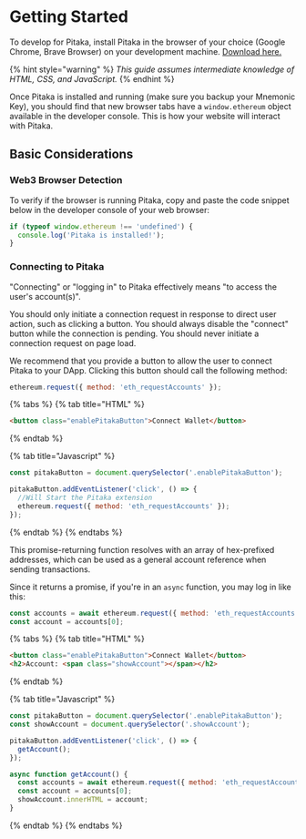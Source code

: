 # Getting Started

To develop for Pitaka, install Pitaka in the browser of your choice (Google Chrome, Brave Browser) on your development machine. [Download here.](https://pitaka.io)

{% hint style="warning" %}
_This guide assumes intermediate knowledge of HTML, CSS, and JavaScript._
{% endhint %}

Once Pitaka is installed and running (make sure you backup your Mnemonic Key), you should find that new browser tabs have a `window.ethereum` object available in the developer console. This is how your website will interact with Pitaka.

## Basic Considerations

### Web3 Browser Detection

To verify if the browser is running Pitaka, copy and paste the code snippet below in the developer console of your web browser:

```javascript
if (typeof window.ethereum !== 'undefined') {
  console.log('Pitaka is installed!');
}
```

### Connecting to Pitaka

"Connecting" or "logging in" to Pitaka effectively means "to access the user's account(s)".

You should only initiate a connection request in response to direct user action, such as clicking a button. You should always disable the "connect" button while the connection is pending. You should never initiate a connection request on page load.

We recommend that you provide a button to allow the user to connect Pitaka to your DApp. Clicking this button should call the following method:

```javascript
ethereum.request({ method: 'eth_requestAccounts' });
```

{% tabs %}
{% tab title="HTML" %}
```html
<button class="enablePitakaButton">Connect Wallet</button>
```
{% endtab %}

{% tab title="Javascript" %}
```javascript
const pitakaButton = document.querySelector('.enablePitakaButton');

pitakaButton.addEventListener('click', () => {
  //Will Start the Pitaka extension
  ethereum.request({ method: 'eth_requestAccounts' });
});
```
{% endtab %}
{% endtabs %}

This promise-returning function resolves with an array of hex-prefixed addresses, which can be used as a general account reference when sending transactions.

Since it returns a promise, if you're in an `async` function, you may log in like this:

```javascript
const accounts = await ethereum.request({ method: 'eth_requestAccounts' });
const account = accounts[0];
```

{% tabs %}
{% tab title="HTML" %}
```html
<button class="enablePitakaButton">Connect Wallet</button>
<h2>Account: <span class="showAccount"></span></h2>
```
{% endtab %}

{% tab title="Javascript" %}
```javascript
const pitakaButton = document.querySelector('.enablePitakaButton');
const showAccount = document.querySelector('.showAccount');

pitakaButton.addEventListener('click', () => {
  getAccount();
});

async function getAccount() {
  const accounts = await ethereum.request({ method: 'eth_requestAccounts' });
  const account = accounts[0];
  showAccount.innerHTML = account;
}
```
{% endtab %}
{% endtabs %}
